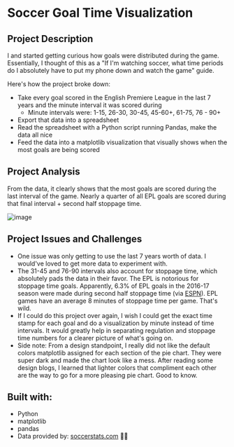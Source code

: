 # Soccer Goal Time Visualization

## Project Description
I and started getting curious how goals were distributed during the game. Essentially, I thought of this as a "If I'm watching soccer, what time periods do I absolutely have to put my phone down and watch the game" guide.

Here's how the project broke down: 
* Take every goal scored in the English Premiere League in the last 7 years and the minute interval it was scored during
    * Minute intervals were: 1-15, 26-30, 30-45, 45-60+, 61-75, 76 - 90+
* Export that data into a spreadsheet 
* Read the spreadsheet with a Python script running Pandas, make the data all nice
* Feed the data into a matplotlib visualization that visually shows when the most goals are being scored

## Project Analysis
From the data, it clearly shows that the most goals are scored during the last interval of the game. Nearly a quarter of all EPL goals are scored during that final interval + second half stoppage time. 

![image](https://user-images.githubusercontent.com/18202690/63980858-b0edcb00-ca71-11e9-86f7-216f81b59f38.png)

## Project Issues and Challenges
* One issue was only getting to use the last 7 years worth of data. I would've loved to get more data to experiment with.
* The 31-45 and 76-90 intervals also account for stoppage time, which absolutely pads the data in their favor. The EPL is notorious for stoppage time goals. Apparently, 6.3% of EPL goals in the 2016-17 season were made during second half stoppage time (via [ESPN](http://www.espn.com/soccer/blog/tactics-and-analysis/67/post/3170967/why-premier-league-has-more-stoppage-time-goals-than-other-top-leagues)). EPL games have an average 8 minutes of stoppage time per game. That's wild. 
* If I could do this project over again, I wish I could get the exact time stamp for each goal and do a visualization by minute instead of time intervals. It would greatly help in separating regulation and stoppage time numbers for a clearer picture of what's going on. 
* Side note: From a design standpoint, I really did not like the default colors matplotlib assigned for each section of the pie chart. They were super dark and made the chart look like a mess. After reading some design blogs, I learned that lighter colors that compliment each other are the way to go for a more pleasing pie chart. Good to know. 
## Built with:
* Python
* matplotlib
* pandas 
* Data provided by: [soccerstats.com](http://www.soccerstats.com) 🙏🏽




